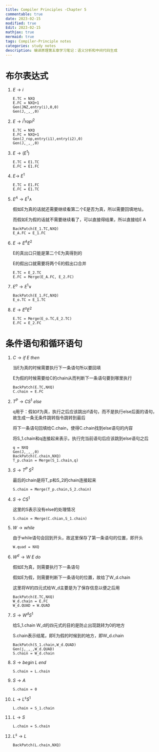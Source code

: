 ```yaml
---
title: Compiler Principles -Chapter 5
commentable: true
date: 2023-02-15
modified: true
Edit: 2023-02-15
mathjax: true
mermaid: true
tags: Compiler-Principle notes
categories: study notes
description: 编译原理第五章学习笔记：语义分析和中间代码生成
---
```


# 布尔表达式 

1. $E \rightarrow i$

    ```
    E.TC = NXQ
    E.FC = NXQ+1
    Gen(JNZ,entry(i),0,0)
    Gen(J,_,_,0)
    ```

2. $E \rightarrow i^{1} rop i^{2}$

    ```
    E.TC = NXQ
    E.FC = NXQ+1
    Gen(J_rop,entry(i1),entry(i2),0)
    Gen(J,_,_,0)
    ```

3. $E \rightarrow (E^{1})$

    ```
    E.TC = E1.TC
    E.FC = E1.FC
    ```

4. $E \rightarrow ~E^1$

    ```
    E.TC = E1.FC
    E.FC = E1.TC
    ```
5. $E^A \rightarrow E^1 \land$

    假如E为真的话就还需要继续看第二个E是否为真，所以需要回填地址。
    
    而假如E为假的话就不需要继续看了，可以直接得结果，所以直接给E A
    ```
    BackPatch(E_1.TC,NXQ)
    E_A.FC = E_1.FC
    ```
6. $E \rightarrow E^AE^2$

    E的真出口只能是第二个E为真得到的

    E的假出口就需要将两个E的假出口合并
    ```
    E.TC = E_2.TC
    E.FC = Merge(E_A.FC, E_2.FC)
    ```

7. $E^o \rightarrow E^1 \lor$

    ```
    BackPatch(E_1.FC,NXQ)
    E_o.TC = E_1.TC
    ```

8. $E \rightarrow E^oE^2$

    ```
    E.TC = Merge(E_o.TC,E_2.TC)
    E.FC = E_2.FC
    ```

# 条件语句和循环语句

1. $C \rightarrow if \ E \ then$

    当E为真的时候需要执行下一条语句所以要回填

    E为假的时候需要给C的chain从而判断下一条语句要到哪里执行
    ```
    BackPatch(E.TC,NXQ)
    C.chain = E.FC
    ```

2. $T^P \rightarrow CS^1 \ else$

    q用于：假如if为真，执行之后应该跳出if语句，而不是执行else后面的语句，故生成一条无条件跳转指令跳转到最后

    将下一条语句回填给C.chain，使得C.chain找到else语句的内容

    将S_1.chain和q连接起来表示，执行完当前语句后应该跳到else语句之后
    ```
    q = NXQ
    Gen(J,_,_,0)
    BackPatch(C.chain,NXQ)
    T_p.chain = Merge(S_1.chain,q)
    ```
3. $S \rightarrow T^P \ S^2$

    最后的chain是将T_p和S_2的chain连接起来

    ```
    S.chain = Merge(T_p.chain,S_2.chain)
    ```
4. $S \rightarrow CS^1$
    
    这里的S表示没有else的处理情况
    ```
    S.chain = Merge(C.chian,S_1.chain)
    ```
5. $W \rightarrow while$

    由于while语句会回到开头，故这里保存了第一条语句的位置，即开头
    ```
    W.quad = NXQ
    ```
6. $W^d \rightarrow W \ E \ do$

    假如E为真，则需要执行下一条语句

    假如E为假，则需要判断下一条语句的位置，故给了W_d.chain

    这里将W的四元式给W_d主要是为了保存信息以便之后用
    ```
    BackPatch(E.TC,NXQ)
    W_d.chain = E.FC
    W_d.QUAD = W.QUAD
    ```
7. $S \rightarrow W^dS^1$

    给S_1.chain W_d的四元式的目的是防止出现跳转为0的地方

    S.chain表示结尾，即E为假的时候到的地方，即W_d.chain
    ```
    BackPatch(S_1.chain,W_d.QUAD)
    Gen(j,_,_,W_d.QUAD)
    S.chain = W_d.chain
    ```
8. $S \rightarrow begin \ L \ end$

    ```
    S.chain = L.chain
    ```
9. $S \rightarrow A$

    ```
    S.chain = 0
    ```
10. $L \rightarrow L^sS^1$

    ```
    L.chain = S_1.chain
    ```
11. $L \rightarrow S$

    ```
    L.chain = S.chain
    ```
12. $L^s \rightarrow L$

    ```
    BackPatch(L.chain,NXQ)
    ```